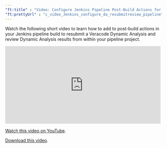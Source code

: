 ```yaml
---
"ft:title" : "Video: Configure Jenkins Pipeline Post-Build Actions for Dynamic Analysis"
"ft:prettyUrl" : "c_video_Jenkins_configure_da_resubmitreview_pipeline"
---
```

Watch the following short video to learn how to add to post-build actions in your Jenkins pipeline build to resubmit a Veracode Dynamic Analysis and review Dynamic Analysis results from within your pipeline project.

<iframe width="500" height="250" src="https://www.youtube.com/embed/WRwp2qrbxnM"
title="Configure Jenkins Pipeline Post-Build Actions for Dynamic Analysis" frameborder="0" allow="accelerometer;
autoplay; clipboard-write; encrypted-media; gyroscope; picture-in-picture"
allowfullscreen></iframe>

[Watch this video on YouTube](https://www.youtube.com/embed/WRwp2qrbxnM).

[Download this video](https://d3pn0dtbjseokt.cloudfront.net/DA_Jenkins_Pipeline_Builds.mp4).
